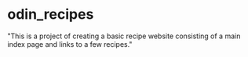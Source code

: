 # odin_recipes
"This is a project of creating a basic recipe website consisting of a main index page and links to a few recipes."

